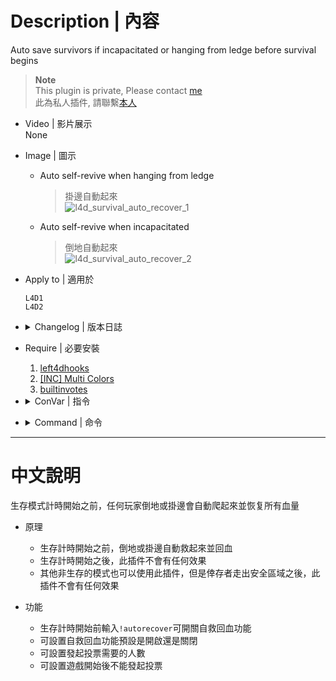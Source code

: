 # Description | 內容
Auto save survivors if incapacitated or hanging from ledge before survival begins

> __Note__ <br/>
This plugin is private, Please contact [me](https://github.com/fbef0102/Game-Private_Plugin#私人插件列表-private-plugins-list)<br/>
此為私人插件, 請聯繫[本人](https://github.com/fbef0102/Game-Private_Plugin#私人插件列表-private-plugins-list)

* Video | 影片展示
<br/>None

* Image | 圖示
	* Auto self-revive when hanging from ledge
		> 掛邊自動起來
		<br/>![l4d_survival_auto_recover_1](image/l4d_survival_auto_recover_1.gif)
	* Auto self-revive when incapacitated
		> 倒地自動起來
		<br/>![l4d_survival_auto_recover_2](image/l4d_survival_auto_recover_2.gif)

* Apply to | 適用於
	```
	L4D1
	L4D2
	```

* <details><summary>Changelog | 版本日誌</summary>

	* v1.1 (2023-2-2)
		* Request by GGM
		* Add a cvar ```l4d_survival_auto_recover_non-survival_default_value```
		* Support other game mode
		
	* v1.0
		* Request by GGM
		* Initial Release
</details>

* Require | 必要安裝
	1. [left4dhooks](https://forums.alliedmods.net/showthread.php?t=321696)
	2. [[INC] Multi Colors](https://github.com/fbef0102/L4D1_2-Plugins/releases/tag/Multi-Colors)
	3. [builtinvotes](https://github.com/L4D-Community/builtinvotes/actions)

* <details><summary>ConVar | 指令</summary>

    * cfg/sourcemod/l4d_survival_auto_recover.cfg
        ```php
		// Delay to start another a autorecover vote after vote ends.
		l4d_survival_auto_recover_delay "60"

		// 0=Plugin off, 1=Plugin on.
		l4d_survival_auto_recover_enable "1"

		// If 1, players can not call autorecover vote after survival begins.
		l4d_survival_auto_recover_game_block "1"

		// Enable autorecover by default in non-survival mode? [1-Enable/0-Disable]
		// Maximum: "1.000000"
		l4d_survival_auto_recover_non-survival_default_value "0"

		// Numbers of real survivor and infected player required to start a autorecover vote.
		l4d_survival_auto_recover_required "2"

		// Auto save survivors if 1: Incap, 2: Hang from ledge, 3: Both
		l4d_survival_auto_recover_save_type "3"

		// Enable autorecover by default in survival mode? [1-Enable/0-Disable]
		l4d_survival_auto_recover_survival_default_value "1"
        ```
</details>

* <details><summary>Command | 命令</summary>

	* **Calls a vote to enable / disable autorecover**
		```php
		sm_autorecover
		```
</details>

- - - -
# 中文說明
生存模式計時開始之前，任何玩家倒地或掛邊會自動爬起來並恢复所有血量

* 原理
	* 生存計時開始之前，倒地或掛邊自動救起來並回血
	* 生存計時開始之後，此插件不會有任何效果
	* 其他非生存的模式也可以使用此插件，但是倖存者走出安全區域之後，此插件不會有任何效果

* 功能
	* 生存計時開始前輸入```!autorecover```可開關自救回血功能
	* 可設置自救回血功能預設是開啟還是關閉
	* 可設置發起投票需要的人數
	* 可設置遊戲開始後不能發起投票
